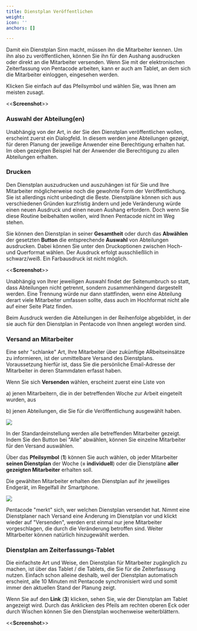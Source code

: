 ```yaml
---
title: Dienstplan Veröffentlichen
weight: 
icon: ''
anchors: []

---
```

Damit ein Dienstplan Sinn macht, müssen ihn die Mitarbeiter kennen. Um ihn also zu veröffentlichen, können Sie ihn für den Aushang ausdrucken oder direkt an die Mitarbeiter versenden. Wenn Sie mit der elektronischen Zeiterfassung von Pentacode arbeiten, kann er auch am Tablet, an dem sich die Mitarbeiter einloggen, eingesehen werden.

Klicken Sie einfach auf das Pfeilsymbol und wählen Sie, was Ihnen am meisten zusagt.

<<**Screenshot**>>

### Auswahl der Abteilung(en)

Unabhängig von der Art, in der Sie den Dienstplan veröffentlichen wollen, erscheint zuerst ein Dialogfeld. In diesem werden jene Abteilungen gezeigt, für deren Planung der jeweilige Anwender eine Berechtigung erhalten hat. Im oben gezeigten Beispiel hat der Anwender die Berechtigung zu allen Abteilungen erhalten.

### Drucken

Den Dienstplan auszudrucken und auszuhängen ist für Sie und Ihre Mitarbeiter möglicherweise noch die gewohnte Form der Veröffentlichung. Sie ist allerdings nicht unbedingt die Beste. Dienstpläne können sich aus verschiedenen Gründen kurzfristig ändern und jede Veränderung würde einen neuen Ausdruck und einen neuen Aushang erfordern. Doch wenn Sie diese Routine beibehalten wollen, wird Ihnen Pentacode nicht im Weg stehen.

Sie können den Dienstplan in seiner **Gesamtheit** oder durch das **Abwählen** der gesetzten **Button** die entsprechende **Auswahl** von Abteilungen ausdrucken. Dabei können Sie unter den Druckoptionen zwischen Hoch- und Querformat wählen. Der Ausdruck erfolgt ausschließlich in schwarz/weiß. Ein Farbausdruck ist nicht möglich.

<<**Screenshot**>>

Unabhängig von Ihrer jeweiligen Auswahl findet der Seitenumbruch so statt, dass Abteilungen nicht getrennt, sondern zusammenhängend dargestellt werden. Eine Trennung würde nur dann stattfinden, wenn eine Abteilung derart viele Mitarbeiter umfassen sollte, dass auch im Hochformat nicht alle auf einer Seite Platz finden.

Beim Ausdruck werden die Abteilungen in der Reihenfolge abgebildet, in der sie auch für den Dienstplan in Pentacode von Ihnen angelegt worden sind. 

### Versand an Mitarbeiter

Eine sehr "schlanke" Art, Ihre Mitarbeiter über zukünftige ARbeitseinsätze zu informieren, ist der unmittelbare Versand des Dienstplans. Voraussetzung hierfür ist, dass Sie die persönliche Email-Adresse der Mitarbeiter in deren Stammdaten erfasst haben.

Wenn Sie sich  **Versenden** wählen, erscheint zuerst eine Liste von

a) jenen Mitarbeitern, die in der betreffenden Woche zur Arbeit eingeteilt wurden, aus

b) jenen Abteilungen, die Sie für die Veröffentlichung ausgewählt haben.

![](https://s3.amazonaws.com/helpscout.net/docs/assets/5dd29b3f04286364bc91dcd3/images/5df3b5bd04286364bc92d5d5/file-u8xxS20yli.png)

In der Standardeinstellung werden alle betreffenden Mitarbeiter gezeigt. Indem Sie den Button bei "Alle" abwählen, können Sie einzelne Mitarbeiter für den Versand auswählen.

Über das **Pfeilsymbol** (**1**) können Sie auch wählen, ob jeder Mitarbeiter **seinen Dienstplan** der Woche (**= individuell**) oder die Dienstpläne **aller gezeigten Mitarbeiter** erhalten soll.

Die gewählten Mitarbeiter erhalten den Dienstplan auf ihr jeweiliges Endgerät, im Regelfall ihr Smartphone.

![](https://s3.amazonaws.com/helpscout.net/docs/assets/5dd29b3f04286364bc91dcd3/images/5df3b85204286364bc92d606/file-lNnje4Jl1b.png)

Pentacode "merkt" sich, wer welchen Dienstplan versendet hat. Nimmt eine Dienstplaner nach Versand eine Änderung im Dienstplan vor und klickt wieder auf "Versenden", werden erst einmal nur jene Mitarbeiter vorgeschlagen, die durch die Veränderung betroffen sind. Weiter MItarbeiter können natürlich hinzugewählt werden.

### Dienstplan am Zeiterfassungs-Tablet

Die einfachste Art und Weise, den Dienstplan für Mitarbeiter zugänglich zu machen, ist über das Tablet / die Tablets, die Sie für die Zeiterfassung nutzen. Einfach schon alleine deshalb, weil der Dienstplan automatisch erscheint, alle 10 Minuten mit Pentacode synchronisiert wird und somit  immer den aktuellen Stand der Planung zeigt.

Wenn Sie auf den **Link** (**3**) klicken, sehen Sie, wie der Dienstplan am Tablet angezeigt wird. Durch das Anklicken des Pfeils am rechten oberen Eck oder durch Wischen können Sie den Dienstplan wochenweise weiterblättern.

<<**Screenshot**>>